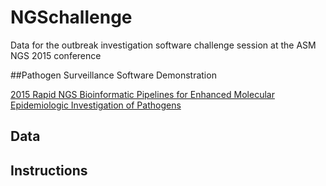 # NGSchallenge
Data for the outbreak investigation software challenge session at the ASM NGS 2015 conference

##Pathogen Surveillance Software Demonstration

[2015 Rapid NGS Bioinformatic Pipelines for Enhanced Molecular Epidemiologic Investigation of Pathogens](http://conferences.asm.org/index.php/upcoming-conferences/2015-rapid-ngs-bioinformatic-pipelines-for-enhanced-molecular-epidemiologic-investigation-of-pathogens)


## Data

## Instructions
